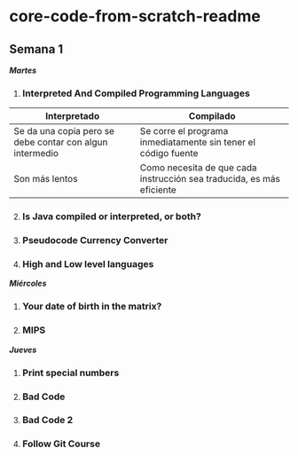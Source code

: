 # core-code-from-scratch-readme
## Semana 1
***Martes***
1. ### Interpreted And Compiled Programming Languages
| Interpretado | Compilado |
| ------------- | ------------- |
| Se da una copia pero se debe contar con algun intermedio  | Se corre el programa inmediatamente sin tener el código fuente |
| Son más lentos  | Como necesita de que cada instrucción sea traducida, es más eficiente  |

2. ### Is Java compiled or interpreted, or both?
3. ### Pseudocode Currency Converter
4. ### High and Low level languages

***Miércoles***
1. ### Your date of birth in the matrix?
2. ### MIPS
***Jueves***
1. ### Print special numbers
2. ### Bad Code
3. ### Bad Code 2
4. ### Follow Git Course